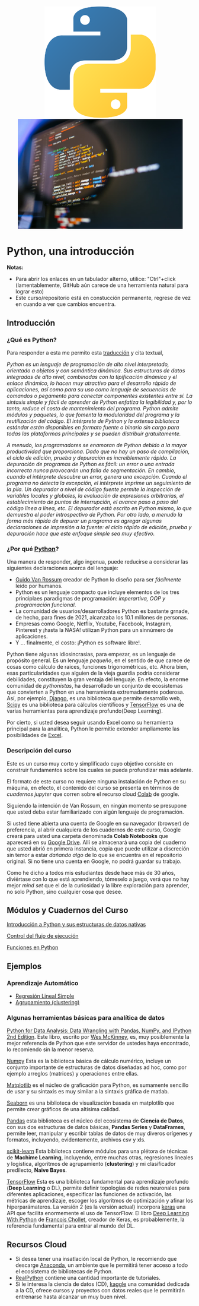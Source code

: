 <p align="center">
  <img src="PICS/Python-logo.png" width="300" title="hover text">
  <img src="PICS/python-que-es.jpg" width="445" title="hover text">
</p>

<p align="center">
  <H1> Python, una introducción </H1>
</p>


**Notas:** 

* Para abrir los enlaces en un tabulador alterno, utilice: "Ctrl"+click (lamentablemente, GitHub aún carece de una herramienta natural para lograr esto)
* Este curso/repositorio está en constucción permanente, regrese de vez en cuando a ver que cambios encuentra.

## Introducción

### ¿Qué es Python?

Para responder a esta me permito esta [traducción](https://www.python.org/doc/essays/blurb/) y cita textual,

<i>Python es un lenguaje de programación de alto nivel interpretado, orientado a objetos y con semántica dinámica. Sus estructuras de datos integradas de alto nivel, combinadas con la tipificación dinámica y el enlace dinámico, lo hacen muy atractivo para el desarrollo rápido de aplicaciones, así como para su uso como lenguaje de secuencias de comandos o pegamento para conectar componentes existentes entre sí. La sintaxis simple y fácil de aprender de Python enfatiza la legibilidad y, por lo tanto, reduce el costo de mantenimiento del programa. Python admite módulos y paquetes, lo que fomenta la modularidad del programa y la reutilización del código. El intérprete de Python y la extensa biblioteca estándar están disponibles en formato fuente o binario sin cargo para todas las plataformas principales y se pueden distribuir gratuitamente.

A menudo, los programadores se enamoran de Python debido a la mayor productividad que proporciona. Dado que no hay un paso de compilación, el ciclo de edición, prueba y depuración es increíblemente rápido. La depuración de programas de Python es fácil: un error o una entrada incorrecta nunca provocarán una falla de segmentación. En cambio, cuando el intérprete descubre un error, genera una excepción. Cuando el programa no detecta la excepción, el intérprete imprime un seguimiento de la pila. Un depurador a nivel de código fuente permite la inspección de variables locales y globales, la evaluación de expresiones arbitrarias, el establecimiento de puntos de interrupción, el avance paso a paso del código línea a línea, etc. El depurador está escrito en Python mismo, lo que demuestra el poder introspectivo de Python. Por otro lado, a menudo la forma más rápida de depurar un programa es agregar algunas declaraciones de impresión a la fuente: el ciclo rápido de edición, prueba y depuración hace que este enfoque simple sea muy efectivo.</i>

### ¿Por qué [Python](https://www.python.org/)? 

Una manera de responder, algo ingenua, puede reducirse a considerar las siguientes declaraciones acerca del lenguaje:

* [Guido Van Rossum](https://en.wikipedia.org/wiki/Guido_van_Rossum) creador de Python lo diseño para ser *fácilmente* leído por humanos.
* Python es un lenguaje compacto que incluye elementos de los tres principlaes paradigmas de programación: *imperartiva, OOP y programación funcional*.
* La comunidad de usuarios/desarrolladores Python es bastante grnade, de hecho, para fines de 2021, alcanzaba los 10.1 millones de personas.
* Empresas como Google, Netflix, Youtube, Facebook, Instagram, Pinterest y ¡hasta la NASA! utilizan Python para un sinnúmero de aplicaciones.
* Y ... finalmente, el costo: ¡Python es software libre!.

Python tiene algunas idiosincrasias, para empezar, es un lenguaje de propósito general. Es un lenguaje *pequeño*, en el sentido de que carece de cosas como cálculo de raices, funciones trigonométricas, etc. Ahora bien, esas particularidades que alguien de la vieja guardia podría considerar debilidades, constituyen la gran ventaja del lenguaje. En efecto, la enorme comunidad de *pythonistas*, ha desarrollado un conjunto de ecosistemas que convierten a Python en una herramienta extremadamente poderosa. Así, por ejemplo, [Django](https://www.djangoproject.com/), es una biblioteca que permite desarrollo web, [Scipy](https://scipy.org/) es una biblioteca para cálculos científicos y [TensorFlow](https://www.tensorflow.org/) es una de varias herramientas para aprendizaje profundo(Deep Learning). 

Por cierto, si usted desea seguir usando Excel como su herramienta principal para la analítica, Python le permitie extender ampliamente las posibilidades de [Excel](https://www.youtube.com/watch?v=WcDaZ67TVRo). 

### Descripción del curso

Este es un curso muy corto y simplificado cuyo objetivo consiste en construir fundamentos sobre los cuales se pueda profundizar más adelante.

El formato de este curso no requiere ninguna instalación de Python en su máquina, en efecto, el contenido del curso se presenta en términos de *cuadernos jupyter* que corren sobre el recurso cloud [Colab](https://colab.research.google.com/) de google.

Siguiendo la intención de Van Rossum, en ningún momento se presupone que usted deba estar familiarizado con algún lenguaje de programación. 

Si usted tiene abierta una cuenta de Google en su navegador (browser) de preferencia, al abrir cualquiera de los cuadernos de este curso, Google creará para usted una carpeta denominada **Colab Notebooks** que aparecerá en su [Google Drive](https://www.google.com/drive/). Allí se almacenará una copia del cuaderno que usted abrió en primera instancia, copia que puede utilizar a discreción sin temor a estar *dañando algo* de lo que se encuentra en el repositorio original. Si no tiene una cuenta en Google, no podrá guardar su trabajo.

Como he dicho a todos mis estudiantes desde hace más de 30 años, diviértase con lo que está aprendiendo, tómeselo a juego, verá que no hay mejor *mind set* que el de la curiosidad y la libre exploración para aprender, no solo Python, sino cualquier cosa que desee.

## Módulos y Cuadernos del Curso

 [Introducción a Python y sus estructuras de datos nativas](Cuadernos_Jupyter/CL_I_ESTRUCTURAS_DE_DATOS_NATIVAS.ipynb)

[Control del flujo de ejecución](Cuadernos_Jupyter/ESTRUCTURAS_DE_CONTROL.ipynb)

[Funciones en Python](Cuadernos_Jupyter/FUNCIONES_I.ipynb)

## Ejemplos

### **Aprendizaje Automático**

  * [Regresión Lineal Simple](Cuadernos_Jupyter/Intro_Python_fit_line.ipynb)
  * [Agrupamiento (clustering)](Cuadernos_Jupyter/AA_KMEANS_IRIS.ipynb)

### Algunas herramientas básicas para analítica de datos

[Python for Data Analysis: Data Wrangling with Pandas, NumPy, and IPython 2nd Edition](https://www.amazon.com/Python-Data-Analysis-Wrangling-IPython-ebook/dp/B075X4LT6K). Este libro, escrito por [Wes McKinney](https://en.wikipedia.org/wiki/Wes_McKinney), es, muy posiblemente la mejor referencia de Python que este servidor de ustedes haya encontrado, lo recomiendo sin la menor reserva.

[Numpy](https://numpy.org/) Esta es la biblioteca básica de cálculo numérico, incluye un conjunto importante de estructuras de datos diseñadas ad hoc, como por ejemplo arreglos (matrices) y operaciones entre ellas.

[Matplotlib](https://matplotlib.org/) es el núcleo de graficación para Python, es sumamente sencillo de usar y su sintaxis es muy similar a la sintaxis gráfica de matlab.

[Seaborn](https://seaborn.pydata.org/) es una biblioteca de visualización basada en matplotlib que permite crear gráficos de una altísima calidad.

[Pandas](Cuadernos_Jupyter/Introduccion_a_PANDAS.ipynb) esta biblioteca es el núcleo del ecosistema de **Ciencia de Datos**, con sus dos estructuras de datos básicas, **Pandas Series** y **DataFrames**, permite leer, manipular y escribir tablas de datos de muy diveros orígenes y formatos, incluyendo, evidentemente, archivos csv y xls.

[scikit-learn](https://scikit-learn.org/stable/) Esta biblioteca contiene módulos para una plétora de técnicas de **Machime Learning**, incluyendo, entre muchas otras, regresiones lineales y logística, algoritmos de agrupamiento (**clustering**) y mi clasificador predilecto, **Naive Bayes**.

[TensorFlow](https://www.tensorflow.org/) Esta es una biblioteca fundamental para aprendizaje profundo (**Deep Learning** o DL), permite definir topologías de redes neuronales para diferentes aplicaciones, especificar las funciones de activación, las métricas de aprendizaje, escoger los algoritmos de optimización y afinar los hiperparámateros. La versión 2 (es la versión actual) incorpora [keras](https://keras.io/) una API que facilita enormemente el uso de TensorFlow. El libro [Deep Learning With Python](https://www.amazon.com/Deep-Learning-Python-Fran%C3%A7ois-Chollet-ebook/dp/B0977ZRV1J/ref=sr_1_1?crid=8UDWCXZEOT12&keywords=chollet&qid=1648140865&s=digital-text&sprefix=chollet%2Cdigital-text%2C198&sr=1-1) de [Francois Chollet](https://en.wikipedia.org/wiki/Fran%C3%A7ois_Chollet), creador de Keras, es probablemente, la referencia fundamental para entrar al mundo del DL.

## Recursos Cloud

* Si desea tener una insatlación local de Python, le recomiendo que descarge [Anaconda](https://www.anaconda.com/), un ambiente que le permitirá tener acceso a todo el ecosistema de bibliotecas de Python.
* [RealPython](https://realpython.com/) contiene una cantidad importante de tutoriales.
* Si le interesa la ciencia de datos (CD), [kaggle](https://www.kaggle.com/) una comunidad dedicada a la CD, ofrece cursos y proyectos con datos reales que le permitirán entrenarse hasta alcanzar un muy buen nivel. 


